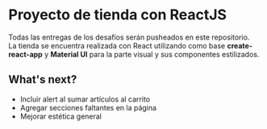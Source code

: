 # Proyecto de tienda con ReactJS

Todas las entregas de los desafíos serán pusheados en este repositorio.<br>
La tienda se encuentra realizada con React utilizando como base <b>create-react-app</b> y <b>Material UI</b> para la parte visual y sus componentes estilizados.

## What's next?
- Incluir alert al sumar artículos al carrito
- Agregar secciones faltantes en la página
- Mejorar estética general